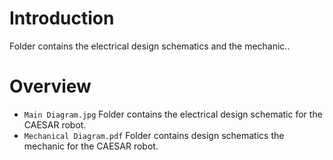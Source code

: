 # Introduction #
Folder contains the electrical design schematics and the mechanic..


# Overview #
- `Main Diagram.jpg` Folder contains the electrical design schematic for the CAESAR robot.
- `Mechanical Diagram.pdf` Folder contains design schematics the mechanic for the CAESAR robot.

